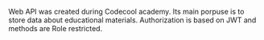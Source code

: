 Web API was created during Codecool academy. Its main porpuse is to store data about educational materials. Authorization is based on JWT and methods are Role restricted.
